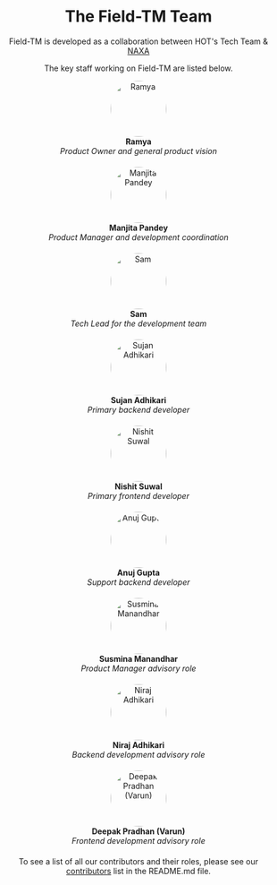<!-- markdownlint-disable -->

<div align="center">

<h1>The Field-TM Team</h1>

<p>Field-TM is developed as a collaboration between HOT's Tech Team &
<a
  href="https://naxa.com.np"
  target="_blank"
>NAXA</a></p>

<p>The key staff working on Field-TM are listed below.</p>

<div style="margin-bottom: 20px;">
  <img src="https://avatars.githubusercontent.com/u/12103383?v=4" width="100" style="border-radius: 50%;" alt="Ramya">
  <br>
  <b>Ramya</b>
  <br>
  <i>Product Owner and general product vision</i>
</div>
<div style="margin-bottom: 20px;">
  <img src="https://avatars.githubusercontent.com/u/97273021?v=4" width="100" style="border-radius: 50%;" alt="Manjita Pandey">
  <br>
  <b>Manjita Pandey</b>
  <br>
  <i>Product Manager and development coordination</i>
</div>
<div style="margin-bottom: 20px;">
  <img src="https://avatars.githubusercontent.com/u/78538841?v=4" width="100" style="border-radius: 50%;" alt="Sam">
  <br>
  <b>Sam</b>
  <br>
  <i>Tech Lead for the development team</i>
</div>
<div style="margin-bottom: 20px;">
  <img src="https://avatars.githubusercontent.com/u/109404840?v=4" width="100" style="border-radius: 50%;" alt="Sujan Adhikari">
  <br>
  <b>Sujan Adhikari</b>
  <br>
  <i>Primary backend developer</i>
</div>
<div style="margin-bottom: 20px;">
  <img src="https://avatars.githubusercontent.com/u/81785002?v=4" width="100" style="border-radius: 50%;" alt="Nishit Suwal">
  <br>
  <b>Nishit Suwal</b>
  <br>
  <i>Primary frontend developer</i>
</div>
<div style="margin-bottom: 20px;">
  <img src="https://avatars.githubusercontent.com/u/84966248?v=4" width="100" style="border-radius: 50%;" alt="Anuj Gupta">
  <br>
  <b>Anuj Gupta</b>
  <br>
  <i>Support backend developer</i>
</div>
<div style="margin-bottom: 20px;">
  <img src="https://avatars.githubusercontent.com/u/108750444?v=4?s=100" width="100" style="border-radius: 50%;" alt="Susmina Manandhar">
  <br>
  <b>Susmina Manandhar</b>
  <br>
  <i>Product Manager advisory role</i>
</div>
<div style="margin-bottom: 20px;">
  <img src="https://avatars.githubusercontent.com/u/41701707?v=4" width="100" style="border-radius: 50%;" alt="Niraj Adhikari">
  <br>
  <b>Niraj Adhikari</b>
  <br>
  <i>Backend development advisory role</i>
</div>
<div style="margin-bottom: 20px;">
  <img src="https://avatars.githubusercontent.com/u/37866666?v=4" width="100" style="border-radius: 50%;" alt="Deepak Pradhan (Varun)">
  <br>
  <b>Deepak Pradhan (Varun)</b>
  <br>
  <i>Frontend development advisory role</i>
</div>

<p>To see a list of all our contributors and their roles, please see our
<a
  href="https://github.com/hotosm/fmtm?tab=readme-ov-file#contributors-"
  target="_blank"
>contributors</a>
list in the README.md file.</p>

</div>
<!-- markdownlint-restore -->

